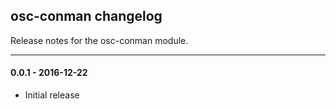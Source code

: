 ## osc-conman changelog

Release notes for the osc-conman module.

------------------------------------------

#### 0.0.1 - 2016-12-22

* Initial release
